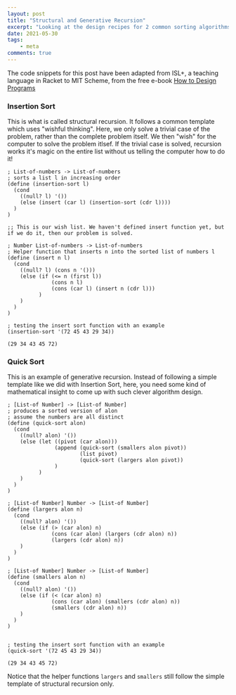 ```yaml
---
layout: post
title: "Structural and Generative Recursion"
excerpt: "Looking at the design recipes for 2 common sorting algorithms in Scheme"
date: 2021-05-30
tags:
    - meta
comments: true
---
```



The code snippets for this post have been adapted from ISL+, a teaching language in Racket to MIT Scheme, from the free e-book [How to Design Programs](https://htdp.org/2020-5-6/Book/index.html#%28part._htdp2e%29)

### Insertion Sort
This is what is called structural recursion. It follows a common template which uses "wishful thinking".
Here, we only solve a trivial case of the problem, rather than the complete problem itself. We then "wish" for the computer to solve the problem itlsef. 
If the trivial case is solved, recursion works it's magic on the entire list without us telling the computer how to do it!


```MIT Scheme
; List-of-numbers -> List-of-numbers
; sorts a list l in increasing order
(define (insertion-sort l)
  (cond
    ((null? l) '())
    (else (insert (car l) (insertion-sort (cdr l))))
  )
)

;; This is our wish list. We haven't defined insert function yet, but if we do it, then our problem is solved.

; Number List-of-numbers -> List-of-numbers
; Helper function that inserts n into the sorted list of numbers l 
(define (insert n l)
  (cond
    ((null? l) (cons n '()))
    (else (if (<= n (first l))
              (cons n l)
              (cons (car l) (insert n (cdr l)))
          )
    )
  )
)

; testing the insert sort function with an example
(insertion-sort '(72 45 43 29 34))
```




    (29 34 43 45 72)



### Quick Sort
This is an example of generative recursion. Instead of following a simple template like we did with Insertion Sort, here, you need some kind of mathematical insight to come up with such clever algorithm design. 


```MIT Scheme
; [List-of Number] -> [List-of Number]
; produces a sorted version of alon
; assume the numbers are all distinct 
(define (quick-sort alon)
  (cond
    ((null? alon) '())
    (else (let ((pivot (car alon)))
               (append (quick-sort (smallers alon pivot))
                       (list pivot)
                       (quick-sort (largers alon pivot))
               )
          )
    )
  )
)
 
; [List-of Number] Number -> [List-of Number]
(define (largers alon n)
  (cond
    ((null? alon) '())
    (else (if (> (car alon) n)
              (cons (car alon) (largers (cdr alon) n))
              (largers (cdr alon) n))
    )
  )
)
 
; [List-of Number] Number -> [List-of Number]
(define (smallers alon n)
  (cond
    ((null? alon) '())
    (else (if (< (car alon) n)
              (cons (car alon) (smallers (cdr alon) n))
              (smallers (cdr alon) n))
    )
  )
)


; testing the insert sort function with an example
(quick-sort '(72 45 43 29 34))
```




    (29 34 43 45 72)



Notice that the helper functions `largers` and `smallers` still follow the simple template of structural recursion only.


```MIT Scheme

```
